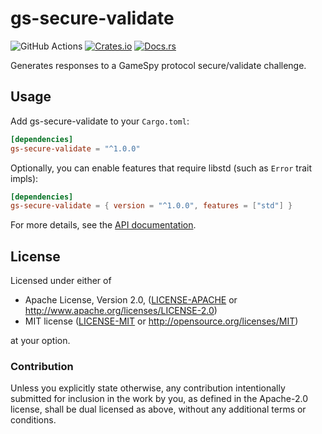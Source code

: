 # gs-secure-validate

![GitHub Actions](https://github.com/FaultyRAM/gs-secure-validate/actions/workflows/ci.yml/badge.svg)
[![Crates.io](https://img.shields.io/crates/v/gs-secure-validate.svg)](https://crates.io/crates/gs-secure-validate)
[![Docs.rs](https://docs.rs/gs-secure-validate/badge.svg)](https://docs.rs/gs-secure-validate)

Generates responses to a GameSpy protocol secure/validate challenge.

## Usage

Add gs-secure-validate to your `Cargo.toml`:

```toml
[dependencies]
gs-secure-validate = "^1.0.0"
```

Optionally, you can enable features that require libstd (such as `Error` trait impls):

```toml
[dependencies]
gs-secure-validate = { version = "^1.0.0", features = ["std"] }
```

For more details, see the [API documentation](https://docs.rs/gs-secure-validate).

## License

Licensed under either of

* Apache License, Version 2.0,
  ([LICENSE-APACHE](LICENSE-APACHE) or http://www.apache.org/licenses/LICENSE-2.0)
* MIT license ([LICENSE-MIT](LICENSE-MIT) or http://opensource.org/licenses/MIT)

at your option.

### Contribution

Unless you explicitly state otherwise, any contribution intentionally
submitted for inclusion in the work by you, as defined in the Apache-2.0
license, shall be dual licensed as above, without any additional terms or
conditions.

